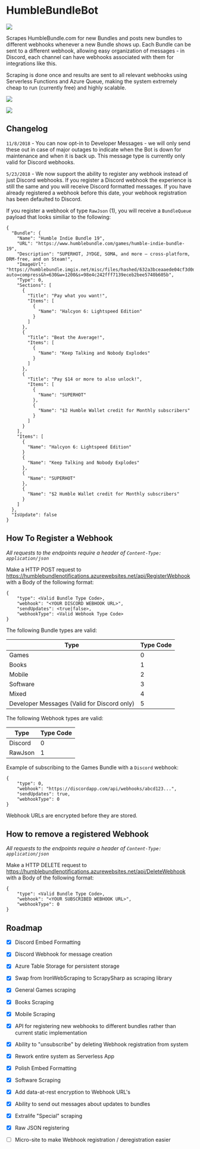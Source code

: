 # HumbleBundleBot

![](https://img.shields.io/badge/Built%20On-Azure%20Functions-blue.svg)

Scrapes HumbleBundle.com for new Bundles and posts new bundles to different webhooks whenever a new Bundle shows up.
Each Bundle can be sent to a different webhook, allowing easy organization of messages - in Discord, each channel can have webhooks associated with them for integrations like this.

Scraping is done once and results are sent to all relevant webhooks using Serverless Functions and Azure Queue, making the system extremely cheap to run (currently free) and highly scalable.

![](https://s33.postimg.cc/3w0ux45wv/Capture.png)

![](https://s33.postimg.cc/z4e17ukxb/Capture.png)

## Changelog
`11/8/2018` - You can now opt-in to Developer Messages - we will only send these out in case of major outages to indicate when the Bot is down for maintenance and when it is back up. This message type is currently only valid for Discord webhooks.

`5/23/2018` - We now support the ability to register any webhook instead of just Discord webhooks.
If you register a Discord webhook the experience is still the same and you will receive Discord formatted messages.
If you have already registered a webhook before this date, your webhook registration has been defaulted to Discord.

If you register a webhook of type `RawJson` (1), you will receive a `BundleQueue` payload that looks similiar to the following:

```
{
  "Bundle": {
    "Name": "Humble Indie Bundle 19",
    "URL": "https://www.humblebundle.com/games/humble-indie-bundle-19",
    "Description": "SUPERHOT, JYDGE, SOMA, and more – cross-platform, DRM-free, and on Steam!",
    "ImageUrl": "https://humblebundle.imgix.net/misc/files/hashed/632a3bceaaede04cf3d0dee88cfaa7f473cc3fb8.png?auto=compress&h=630&w=1200&s=98e4c242fff7139eceb2bee5740b605b",
    "Type": 0,
    "Sections": [
      {
        "Title": "Pay what you want!",
        "Items": [
          {
            "Name": "Halcyon 6: Lightspeed Edition"
          }
        ]
      },
      {
        "Title": "Beat the Average!",
        "Items": [
          {
            "Name": "Keep Talking and Nobody Explodes"
          }
        ]
      },
      {
        "Title": "Pay $14 or more to also unlock!",
        "Items": [
          {
            "Name": "SUPERHOT"
          },
          {
            "Name": "$2 Humble Wallet credit for Monthly subscribers"
          }
        ]
      }
    ],
    "Items": [
      {
        "Name": "Halcyon 6: Lightspeed Edition"
      }
      {
        "Name": "Keep Talking and Nobody Explodes"
      },
      {
        "Name": "SUPERHOT"
      },
      {
        "Name": "$2 Humble Wallet credit for Monthly subscribers"
      }
    ]
  },
  "IsUpdate": false
}
```

## How To Register a Webhook

*All requests to the endpoints require a header of `Content-Type: application/json`*

Make a HTTP POST request to https://humblebundlenotifications.azurewebsites.net/api/RegisterWebhook with a Body of the following format:

```
{
    "type": <Valid Bundle Type Code>,
    "webhook": "<YOUR DISCORD WEBHOOK URL>",
    "sendUpdates": <true|false>,
    "webhookType": <Valid Webhook Type Code>
}
```

The following Bundle types are valid:

| Type        | Type Code |
| ----------- | --------- |
| Games       | 0         |
| Books       | 1         |
| Mobile      | 2         |
| Software    | 3         |
| Mixed       | 4         |
| Developer Messages (Valid for Discord only)| 5  |

The following Webhook types are valid:

| Type        | Type Code |
| ----------- | --------- |
| Discord     | 0         |
| RawJson     | 1         |

Example of subscribing to the Games Bundle with a `Discord` webhook:

```
{
    "type": 0,
    "webhook": "https://discordapp.com/api/webhooks/abcd123...",
    "sendUpdates": true,
    "webhookType": 0
}
```

Webhook URLs are encrypted before they are stored.

## How to remove a registered Webhook

*All requests to the endpoints require a header of `Content-Type: application/json`*

Make a HTTP DELETE request to https://humblebundlenotifications.azurewebsites.net/api/DeleteWebhook with a Body of the following format:

```
{
    "type": <Valid Bundle Type Code>,
    "webhook": "<YOUR SUBSCRIBED WEBHOOK URL>",
    "webhookType": 0
}
```

## Roadmap
- [X] Discord Embed Formatting
- [X] Discord Webhook for message creation
- [X] Azure Table Storage for persistent storage
- [X] Swap from IronWebScraping to ScrapySharp as scraping library
- [X] General Games scraping
- [X] Books Scraping
- [X] Mobile Scraping
- [X] API for registering new webhooks to different bundles rather than current static implementation
- [X] Ability to "unsubscribe" by deleting Webhook registration from system
- [X] Rework entire system as Serverless App
- [X] Polish Embed Formatting
- [X] Software Scraping
- [X] Add data-at-rest encryption to Webhook URL's
- [X] Ability to send out messages about updates to bundles
- [X] Extralife "Special" scraping
- [X] Raw JSON registering
- [ ] Micro-site to make Webhook registration / deregistration easier

